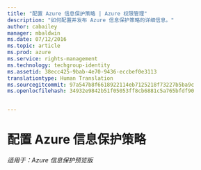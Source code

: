 ```yaml
---
title: "配置 Azure 信息保护策略 | Azure 权限管理"
description: "如何配置并发布 Azure 信息保护策略的详细信息。"
author: cabailey
manager: mbaldwin
ms.date: 07/12/2016
ms.topic: article
ms.prod: azure
ms.service: rights-management
ms.technology: techgroup-identity
ms.assetid: 38ecc425-9bab-4e70-9436-eccbef0e3113
translationtype: Human Translation
ms.sourcegitcommit: 97a547b8f6618922114eb7125218f73227b5ba9c
ms.openlocfilehash: 34932e9842b51f05053ff8cb6881c5a765bfdf90


---
```


# 配置 Azure 信息保护策略 

*适用于：Azure 信息保护预览版*




<!--HONumber=Aug16_HO3-->


